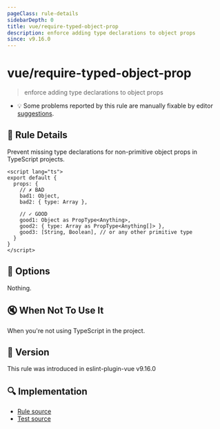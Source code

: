 ```yaml
---
pageClass: rule-details
sidebarDepth: 0
title: vue/require-typed-object-prop
description: enforce adding type declarations to object props
since: v9.16.0
---
```


# vue/require-typed-object-prop

> enforce adding type declarations to object props

- :bulb: Some problems reported by this rule are manually fixable by editor [suggestions](https://eslint.org/docs/developer-guide/working-with-rules#providing-suggestions).

## :book: Rule Details

Prevent missing type declarations for non-primitive object props in TypeScript projects.

<eslint-code-block :rules="{'vue/require-typed-object-prop': ['error']}">

```vue
<script lang="ts">
export default {
  props: {
    // ✗ BAD
    bad1: Object,
    bad2: { type: Array },
      
    // ✓ GOOD
    good1: Object as PropType<Anything>,
    good2: { type: Array as PropType<Anything[]> },
    good3: [String, Boolean], // or any other primitive type
  }
}
</script>
```

</eslint-code-block>

## :wrench: Options

Nothing.

## :mute: When Not To Use It

When you're not using TypeScript in the project.

## :rocket: Version

This rule was introduced in eslint-plugin-vue v9.16.0

## :mag: Implementation

- [Rule source](https://github.com/vuejs/eslint-plugin-vue/blob/master/lib/rules/require-typed-object-prop.js)
- [Test source](https://github.com/vuejs/eslint-plugin-vue/blob/master/tests/lib/rules/require-typed-object-prop.js)
